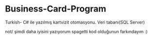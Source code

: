 # Business-Card-Program

Turkish- C# ile yazılmış kartvizit otomasyonu. Veri tabanı(SQL Server)

not/ şimdi daha iyisini yazıyorum spagetti kod olduğunun farkındayım :)
